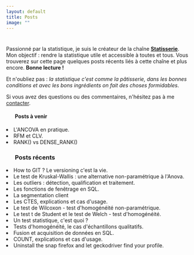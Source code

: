 ```yaml
---
layout: default
title: Posts
image: ""
---
```


<div class="post">
	<h1 class="pageTitle"></h1>
	<p class="intro">Passionné par la statistique, je suis le créateur de la chaîne <a href="www.linkedin.com/in/Statisserie"><b>Statisserie</b></a>. Mon objectif : rendre la statistique utile et accessible à toutes et tous. Vous trouverez sur cette page quelques posts récents liés à cette chaîne et plus encore. <b>Bonne lecture !</b> </p>
	<p> Et n'oubliez pas : <i>la statistique c'est comme la pâtisserie, dans les bonnes conditions et avec les bons ingrédients on fait des choses formidables</i>.</p>
	<p> Si vous avez des questions ou des commentaires, n'hésitez pas à me  <a href="mailto:jordan.nagadzina.sanchez@gmail.com">contacter</a>.</p>
	<ul>
	<h4>Posts à venir</h4>
	</ul>
		<li>L'ANCOVA en pratique.</li>
  		<li>RFM et CLV.</li>
  		<li>RANK() vs DENSE_RANK()</li>
  	<ul>
  	<h3>Posts récents</h3>
  	</ul>
	    <li> <href="/_posts/git.md"> How to GIT ? Le versioning c'est la vie. </href> </li>
		<li>Le test de Kruskal-Wallis : une alternative non-paramétrique à l'Anova.</li>
		<li><href="/_posts/outliers-detection.md">Les outliers : détection, qualification et traitement.</href> </li>
		<li>Les fonctions de fenêtrage en SQL.</li>
  		<li>La segmentation client</li>
  		<li>Les CTES, explications et cas d'usage.</li>
  		<li> Le test de Wilcoxon - test d'homogénéité non-paramétrique. </li>
  		<li>Le test t de Student et le test de Welch - test d'homogénéité.</li>
  		<li>Un test statistique, c'est quoi ?</li>
        <li>Tests d'homogénéité, le cas d'échantillons qualitatifs.</li>
        <li><href="/_posts/sql-join.md"> Fusion et acquisition de données en SQL.</href></li>
  		<li>COUNT, explications et cas d'usage.</li>
  		<li><href = "/_posts/snap_firefox.md"> Uninstall the snap firefox and let geckodriver find your profile. </href></li>
</div>
